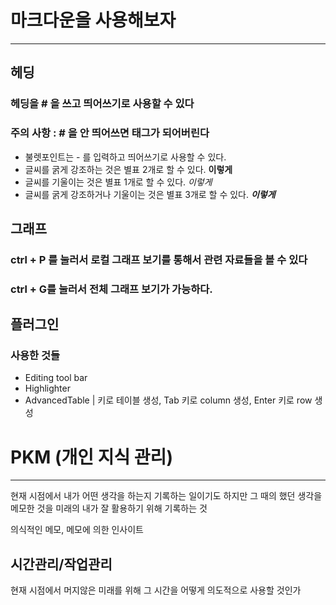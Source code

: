# 마크다운을 사용해보자
***
## 헤딩
### 헤딩을 # 을 쓰고 띄어쓰기로 사용할 수 있다
### 주의 사항 : # 을 안 띄어쓰면 태그가 되어버린다
- 불렛포인트는 - 를 입력하고 띄어쓰기로 사용할 수 있다.
- 글씨를 굵게 강조하는 것은 별표 2개로 할 수 있다. **이렇게**
- 글씨를 기울이는 것은 별표 1개로 할 수 있다. *이렇게*
- 글씨를 굵게 강조하거나 기울이는 것은 별표 3개로 할 수 있다. ***이렇게***

## 그래프
### ctrl + P 를 눌러서 로컬 그래프 보기를 통해서 관련 자료들을 볼 수 있다
### ctrl + G를 눌러서 전체 그래프 보기가 가능하다.

## 플러그인
### 사용한 것들
- Editing tool bar
- Highlighter
- AdvancedTable | 키로 테이블 생성, Tab 키로 column 생성, Enter 키로 row 생성


# PKM (개인 지식 관리)
***
현재 시점에서 내가 어떤 생각을 하는지 기록하는 일이기도 하지만
그 때의 했던 생각을 메모한 것을 미래의 내가 잘 활용하기 위해 기록하는 것

의식적인 메모, 메모에 의한 인사이트
## 시간관리/작업관리

현재 시점에서 머지않은 미래를 위해 그 시간을 어떻게 의도적으로 사용할 것인가

